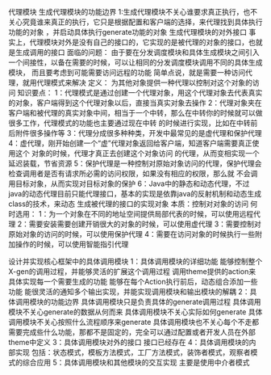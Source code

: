 代理模块
生成代理模块的功能边界
    1:生成代理模块不关心谁要求真正执行，也不关心究竟谁来真正的执行，它只是根据配置和客户端的选择，来代理找到具体执行功能的对象
    ，并启动具体执行generate功能的对象
生成代理模块的对外接口
    事实上，代理模块对外是没有自己的接口的，它实现的是被代理的对象的接口，也就是生成调用的接口
面临的问题：
    由于要在分发调度模块和具体生成模块之间引入一个间接性，以备在需要的时候，可以让相同的分发调度模块调用不同的具体生成模块，
    而且要考虑到可能需要访问远程的功能
    简单点说，就是需要一种访问代理，就用代理模式来解决
定义：
    为其他对象提供一种代理以控制对这个对象的访问
知识要点：
    1：代理模式是通过创建一个代理对象，用这个代理对象去代表真实的对象，客户端得到这个代理对象以后，直接当真实对象去操作
    2：代理对象夹在客户端和被代理的真实对象中间，相当于一个中转，那么在中转你的时候就可以做很多工作，代理模式的功能也主要通过现在中转
    的时候进行实现，比如在中转前后附件很多操作等
    3：代理分成很多种种类，开发中最常见的是虚代理和保护代理
    4：虚代理，刚开始创建一个“虚”代理对象返回给客户端，知道客户端需要真正使用这个 对象的时候，代理才真正去创建这个对象访问
    的代理，从而变相实现一个延迟装载，节省资源
    5：保护代理是一种控制对原始对象访问的代理，保护代理会检查调用者是否有请求所必需的访问权限，如果没有相应的权限，那么就
    不会调用目标对象，从而实现对目标对象的保护
    6：Java中的静态和动态代理，不过java的动态代理目前只能代理接口，基本的实现是依靠java的反射机制和动态生成class的技术，来动态
    生成被代理的接口的实现对象
本质：控制对对象的访问
何时选用：
    1：为一个对象在不同的地址空间提供局部代表的时候，可以使用远程代理
    2：需要安装需要创建开销很大的对象的时候，可以使用虚代理
    3：需要控制对原始对象的访问的时候，可以使用保护代理
    4：需要在访问对象的时候执行一些附加操作的时候，可以使用智能指引代理



设计并实现核心框架中的具体调用模块
    1：具体调用模块的详细功能
        能够控制整个X-gen的调用过程，并能够灵活的扩展这个调用过程
        调用theme提供的action来具体实现每一个需要生成的功能
        能够在每个Action执行前后，动态组合添加一些功能
        能很灵活的通知多个输出实现，并能实现调用模块和输出模块的解耦
    2：具体调用模块的功能边界
        具体调用模块只是负责具体的generate调用过程
        具体调用模块不关心generate的数据从何而来
        具体调用模块不关心实际如何generate
        具体调用模块不关心按照什么流程顺序来generate
        具体调用模块也不关心每个不走都需要完成些什么功能，那都不是固定的，完全可以通过配置或者开发人员在外部theme中定义
    3：具体调用模块对外的接口
        接口已经存在
    4：具体调用模块的内部实现
        包括：状态模式，模板方法模式，工厂方法模式，装饰者模式，观察者模式的综合应用
    5：具体调用模块和其他模块的交互实现
    主要是使用中介者模式